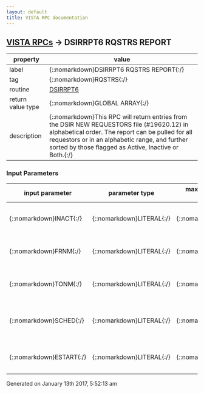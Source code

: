 ```yaml
---
layout: default
title: VISTA RPC documentation
---
```




## [VISTA RPCs](TableOfContent.md) &#8594; DSIRRPT6 RQSTRS REPORT 

 property | value 
--- | --- 
 label | {::nomarkdown}DSIRRPT6 RQSTRS REPORT{:/}
 tag | {::nomarkdown}RQSTRS{:/}
 routine | [DSIRRPT6](http://code.osehra.org/dox/Routine_DSIRRPT6_source.html)
 return value type | {::nomarkdown}GLOBAL ARRAY{:/}
 description | {::nomarkdown}This RPC will return entries from the DSIR NEW REQUESTORS file (#19620.12) in alphabetical order.  The report can be pulled for all requestors or in an alphabetic range, and further sorted by those flagged as Active, Inactive or Both.{:/}

### Input Parameters

| input parameter | parameter type | maximum data length | required | description | 
| --- | --- | --- | --- | --- | 
| {::nomarkdown}INACT{:/} | {::nomarkdown}LITERAL{:/} | {::nomarkdown}1{:/} | {::nomarkdown}true{:/} | {::nomarkdown}Inactive/Active Flag (Optional - A = Active Only, I = Inactive Only, B = Both) [Default - B]{:/} | 
| {::nomarkdown}FRNM{:/} | {::nomarkdown}LITERAL{:/} | {::nomarkdown}30{:/} | {::nomarkdown}true{:/} | {::nomarkdown}From Name (Optional - Starting name or partial name, if null all names pulled){:/} | 
| {::nomarkdown}TONM{:/} | {::nomarkdown}LITERAL{:/} | {::nomarkdown}30{:/} | {::nomarkdown}true{:/} | {::nomarkdown}To Name (Optional - Ending name or partial name, only valid if starting name passed){:/} | 
| {::nomarkdown}SCHED{:/} | {::nomarkdown}LITERAL{:/} | {::nomarkdown}1{:/} | {::nomarkdown}true{:/} | {::nomarkdown}This is a flag to indicate if the report should be scheduled in TaskMan or not.  1 = Yes, 0 = No, Default is 0.{:/} | 
| {::nomarkdown}ESTART{:/} | {::nomarkdown}LITERAL{:/} | {::nomarkdown}14{:/} | {::nomarkdown}true{:/} | {::nomarkdown}This is the FileMan format date/time to start the task. If blank the task will run immediately.{:/} | 




 Generated on January 13th 2017, 5:52:13 am